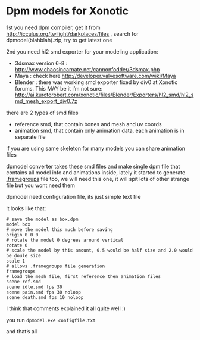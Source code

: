 Dpm models for Xonotic
======================

1st you need dpm compiler, get it from http://icculus.org/twilight/darkplaces/files , search for dpmodel(blahblah).zip, try to get latest one

2nd you need hl2 smd exporter for your modeling application:

- 3dsmax version 6-8 : http://www.chaosincarnate.net/cannonfodder/3dsmax.php
- Maya : check here http://developer.valvesoftware.com/wiki/Maya
- Blender : there was working smd exporter fixed by div0 at Xonotic forums. This MAY be it I’m not sure: http://ai.kurotorobert.com/xonotic/files/Blender/Exporters/hl2_smd/hl2_smd_mesh_export_div0.7z

there are 2 types of smd files

- reference smd, that contain bones and mesh and uv coords
- animation smd, that contain only animation data, each animation is in separate file

if you are using same skeleton for many models you can share animation files

dpmodel converter takes these smd files and make single dpm file that contains all model info and animations inside, lately it started to generate [.framegroups](framegroups) file too, we will need this one, it will spit lots of other strange file but you wont need them

dpmodel need configuration file, its just simple text file

it looks like that:

    # save the model as box.dpm
    model box
    # move the model this much before saving
    origin 0 0 0
    # rotate the model 0 degrees around vertical
    rotate 0
    # scale the model by this amount, 0.5 would be half size and 2.0 would be doule size
    scale 1
    # allows .framegroups file generation
    framegroups
    # load the mesh file, first reference then animation files
    scene ref.smd
    scene idle.smd fps 30
    scene pain.smd fps 30 noloop
    scene death.smd fps 10 noloop

I think that comments explained it all quite well :)

you run `dpmodel.exe configfile.txt`

and that’s all

